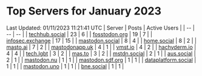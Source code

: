 # Top Servers for January 2023
Last Updated: 01/11/2023 11:21:41 UTC
| Server | Posts | Active Users |
| -- | -- | -- |
| [techhub.social](https://techhub.social/tags/PowerShell) | 23 | 6 |
| [fosstodon.org](https://fosstodon.org/tags/PowerShell) | 19 | 7 |
| [infosec.exchange](https://infosec.exchange/tags/PowerShell) | 17 | 15 |
| [mastodon.social](https://mastodon.social/tags/PowerShell) | 8 | 4 |
| [home.social](https://home.social/tags/PowerShell) | 8 | 2 |
| [masto.ai](https://masto.ai/tags/PowerShell) | 7 | 2 |
| [mastodonapp.uk](https://mastodonapp.uk/tags/PowerShell) | 4 | 1 |
| [vmst.io](https://vmst.io/tags/PowerShell) | 4 | 2 |
| [hachyderm.io](https://hachyderm.io/tags/PowerShell) | 4 | 4 |
| [tech.lgbt](https://tech.lgbt/tags/PowerShell) | 3 | 2 |
| [mas.to](https://mas.to/tags/PowerShell) | 3 | 2 |
| [mstdn.social](https://mstdn.social/tags/PowerShell) | 2 | 1 |
| [aus.social](https://aus.social/tags/PowerShell) | 2 | 1 |
| [mastodon.nu](https://mastodon.nu/tags/PowerShell) | 1 | 1 |
| [mastodon.sdf.org](https://mastodon.sdf.org/tags/PowerShell) | 1 | 1 |
| [dataplatform.social](https://dataplatform.social/tags/PowerShell) | 1 | 1 |
| [mastodon.uno](https://mastodon.uno/tags/PowerShell) | 1 | 1 |
| [bne.social](https://bne.social/tags/PowerShell) | 1 | 1 |
